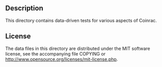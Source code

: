 Description
------------

This directory contains data-driven tests for various aspects of Coinrac.

License
--------

The data files in this directory are distributed under the MIT software
license, see the accompanying file COPYING or
http://www.opensource.org/licenses/mit-license.php.

